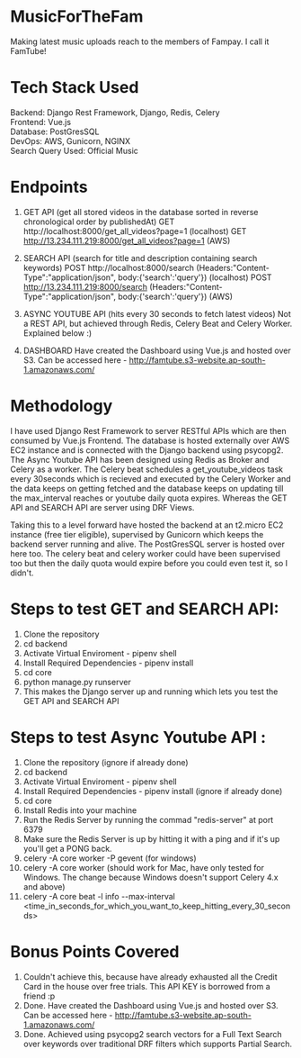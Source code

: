 # MusicForTheFam
Making latest music uploads reach to the members of Fampay. I call it FamTube!

# Tech Stack Used
Backend: Django Rest Framework, Django, Redis, Celery
<br />
Frontend: Vue.js
<br />
Database: PostGresSQL
<br />
DevOps: AWS, Gunicorn, NGINX
<br />
Search Query Used: Official Music

# Endpoints
1) GET API (get all stored videos in the database sorted in reverse chronological order by publishedAt)
GET http://localhost:8000/get_all_videos?page=1 (localhost)
GET http://13.234.111.219:8000/get_all_videos?page=1 (AWS)

2) SEARCH API (search for title and description containing search keywords)
POST http://localhost:8000/search (Headers:"Content-Type":"application/json", body:{'search':'query'}) (localhost)
POST http://13.234.111.219:8000/search (Headers:"Content-Type":"application/json", body:{'search':'query'}) (AWS)

3) ASYNC YOUTUBE API (hits every 30 seconds to fetch latest videos)
Not a REST API, but achieved through Redis, Celery Beat and Celery Worker. Explained below :) 

4) DASHBOARD 
  Have created the Dashboard using Vue.js and hosted over S3. Can be accessed here - http://famtube.s3-website.ap-south-1.amazonaws.com/
  
# Methodology 
I have used Django Rest Framework to server RESTful APIs which are then consumed by Vue.js Frontend. The database is hosted externally over AWS EC2 instance and is connected with the Django backend using psycopg2. The Async Youtube API has been designed using Redis as Broker and Celery as a worker. The Celery beat schedules a get_youtube_videos task every 30seconds which is recieved and executed by the Celery Worker and the data keeps on getting fetched and the database keeps on updating till the max_interval reaches or youtube daily quota expires. Whereas the GET API and SEARCH API are server using DRF Views.

Taking this to a level forward have hosted the backend at an t2.micro EC2 instance (free tier eligible), supervised by Gunicorn which keeps the backend server running and alive. The PostGresSQL server is hosted over here too. The celery beat and celery worker could have been supervised too but then the daily quota would expire before you could even test it, so I didn't.

# Steps to test GET and SEARCH API:
1) Clone the repository
2) cd backend
3) Activate Virtual Enviroment - pipenv shell
4) Install Required Dependencies - pipenv install
5) cd core
6) python manage.py runserver
7) This makes the Django server up and running which lets you test the GET API and SEARCH API

# Steps to test Async Youtube API :
1) Clone the repository (ignore if already done)
2) cd backend
3) Activate Virtual Enviroment - pipenv shell
4) Install Required Dependencies - pipenv install (ignore if already done)
5) cd core
6) Install Redis into your machine
7) Run the Redis Server by running the commad "redis-server" at port 6379
8) Make sure the Redis Server is up by hitting it with a ping and if it's up you'll get a PONG back.  
9) celery -A core worker -P gevent (for windows)
10) celery -A core worker (should work for Mac, have only tested for Windows. The change because Windows doesn't support Celery 4.x and above)
11) celery -A core beat -l info --max-interval <time_in_seconds_for_which_you_want_to_keep_hitting_every_30_seconds>
  
# Bonus Points Covered
1) Couldn't achieve this, because have already exhausted all the Credit Card in the house over free trials. This API KEY is borrowed from a friend :p 
2) Done. Have created the Dashboard using Vue.js and hosted over S3. Can be accessed here - http://famtube.s3-website.ap-south-1.amazonaws.com/
3) Done. Achieved using psycopg2 search vectors for a Full Text Search over keywords over traditional DRF filters which supports Partial Search.
